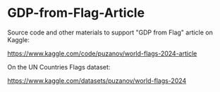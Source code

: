 # GDP-from-Flag-Article
Source code and other materials to support "GDP from Flag" article on Kaggle:

https://www.kaggle.com/code/puzanov/world-flags-2024-article

On the UN Countries Flags dataset:

https://www.kaggle.com/datasets/puzanov/world-flags-2024
